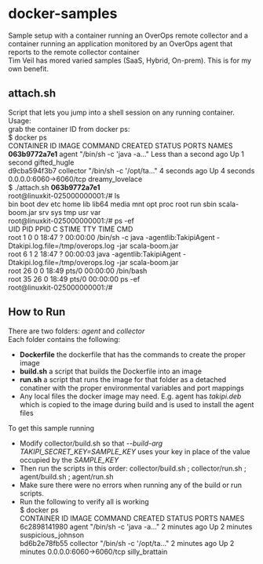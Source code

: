 # docker-samples
Sample setup with a container running an OverOps remote collector and a container running an application monitored by an OverOps agent that reports to the remote collector container  
Tim Veil has mored varied samples (SaaS, Hybrid, On-prem). This is for my own benefit.

## attach.sh 
Script that lets you jump into a shell session on any running container.  
Usage:  
grab the container ID from docker ps:  
$ docker ps  
CONTAINER ID        IMAGE               COMMAND                  CREATED                  STATUS              PORTS                    NAMES  
**063b9772a7e1**        agent               "/bin/sh -c 'java -a…"   Less than a second ago   Up 1 second                                  gifted_hugle  
d9cba594f3b7        collector           "/bin/sh -c '/opt/ta…"   4 seconds ago            Up 4 seconds        0.0.0.0:6060->6060/tcp   dreamy_lovelace  
$ ./attach.sh **063b9772a7e1**  
root@linuxkit-025000000001:/# ls  
bin  boot  dev  etc  home  lib  lib64  media  mnt  opt  proc  root  run  sbin  scala-boom.jar  srv  sys  tmp  usr  var  
root@linuxkit-025000000001:/# ps -ef  
UID        PID  PPID  C STIME TTY          TIME CMD  
root         1     0  0 18:47 ?        00:00:00 /bin/sh -c java -agentlib:TakipiAgent -Dtakipi.log.file=/tmp/overops.log -jar scala-boom.jar  
root         6     1  2 18:47 ?        00:00:03 java -agentlib:TakipiAgent -Dtakipi.log.file=/tmp/overops.log -jar scala-boom.jar  
root        26     0  0 18:49 pts/0    00:00:00 /bin/bash  
root        35    26  0 18:49 pts/0    00:00:00 ps -ef  
root@linuxkit-025000000001:/#  
  
## How to Run
There are two folders: _agent_ and _collector_  
Each folder contains the following:  
* **Dockerfile** the dockerfile that has the commands to create the proper image
* **build.sh** a script that builds the Dockerfile into an image
* **run.sh** a script that runs the image for that folder as a detached conatiner  with the proper environmental variables and port mappings
* Any local files the docker image may need. E.g. agent has *takipi.deb* which is copied to the image during build and is used to install the agent files 
  
To get this sample running
* Modify collector/build.sh so that *--build-arg TAKIPI_SECRET_KEY=SAMPLE_KEY* uses your key in place of the value occupied by the *SAMPLE_KEY*
* Then run the scripts in this order: collector/build.sh ; collector/run.sh ; agent/build.sh ; agent/run.sh
* Make sure there were no errors when running any of the build or run scripts.
* Run the following to verify all is working  
$ docker ps  
CONTAINER ID        IMAGE               COMMAND                  CREATED             STATUS              PORTS                    NAMES  
6c2898141980        agent               "/bin/sh -c 'java -a…"   2 minutes ago       Up 2 minutes                                 suspicious_johnson  
bd6b2e78fb55        collector           "/bin/sh -c '/opt/ta…"   2 minutes ago       Up 2 minutes        0.0.0.0:6060->6060/tcp   silly_brattain  

